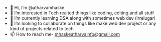 - 👋 Hi, I’m @atharvamhaske
- 👀 I’m interested in Tech realted things like coding, editing and all stuff
- 🌱 I’m currently learning DSA along with sometimes web dev (irrelugar)
- 💞️ I’m looking to collaborate on things like make web dev project or any kind of projects related to tech
- 📫 How to reach me- mhaskeatharvainfo@gmail.com


<!---
atharvamhaske/atharvamhaske is a ✨ special ✨ repository because its `README.md` (this file) appears on your GitHub profile.
You can click the Preview link to take a look at your changes.
--->
